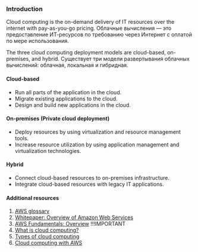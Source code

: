 ### Introduction

Cloud computing is the on-demand delivery of IT resources over the internet with pay-as-you-go pricing.
Облачные вычисления — это предоставление ИТ-ресурсов по требованию через Интернет с оплатой по мере использования.

The three cloud computing deployment models are cloud-based, on-premises, and hybrid.
Существует три модели развертывания облачных вычислений: облачная, локальная и гибридная.

#### Cloud-based

- Run all parts of the application in the cloud.
- Migrate existing applications to the cloud.
- Design and build new applications in the cloud.

#### On-premises (Private cloud deployment)

- Deploy resources by using virtualization and resource management tools.
- Increase resource utilization by using application management and virtualization technologies.

#### Hybrid

- Connect cloud-based resources to on-premises infrastructure.
- Integrate cloud-based resources with legacy IT applications.

#### Additional resources

1. [AWS glossary](https://docs.aws.amazon.com/glossary/latest/reference/glos-chap.html)
2. [Whitepaper: Overview of Amazon Web Services](https://d0.awsstatic.com/whitepapers/aws-overview.pdf)
3. [AWS Fundamentals: Overview](https://aws.amazon.com/ru/getting-started/cloud-essentials/) !!!IMPORTANT
4. [What is cloud computing?](https://aws.amazon.com/ru/what-is-cloud-computing/)
5. [Types of cloud computing](https://aws.amazon.com/ru/types-of-cloud-computing/)
6. [Cloud computing with AWS](https://aws.amazon.com/ru/what-is-aws/)
